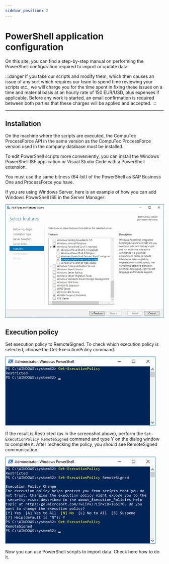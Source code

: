 ```yaml
---
sidebar_position: 2
---
```


# PowerShell application configuration

On this site, you can find a step-by-step manual on performing the PowerShell configuration required to import or update data.

:::danger
    If you take our scripts and modify them, which then causes an issue of any sort which requires our team to spend time reviewing your scripts etc., we will charge you for the time spent in fixing these issues on a time and material basis at an hourly rate of 150 EUR/USD, plus expenses if applicable. Before any work is started, an email confirmation is required between both parties that these charges will be applied and accepted.
:::

---

## Installation

On the machine where the scripts are executed, the CompuTec ProcessForce API in the same version as the CompuTec ProcessForce version used in the company database must be installed.

To edit PowerShell scripts more conveniently, you can install the Windows PowerShell ISE application or Visual Studio Code with a PowerShell extension.

You must use the same bitness (64-bit) of the PowerShell as SAP Business One and ProcessForce you have.

If you are using Windows Server, here is an example of how you can add Windows PowerShell ISE in the Server Manager:

![Roles and Features](./media/ps-app-configuration/roles-features-wizard.webp)

## Execution policy

Set execution policy to RemoteSigned. To check which execution policy is selected, choose the Get-ExecutionPolicy command.

![Get Execution Policy](./media/ps-app-configuration/get-execution-policy.webp)

If the result is Restricted (as in the screenshot above), perform the `Set-ExecutionPolicy RemoteSigned` command and type Y on the dialog window to complete it:
After rechecking the policy, you should see RemoteSigned communication.

![PowerShell Set Execution](./media/ps-app-configuration/ps-set-execution-policy.webp)

Now you can use PowerShell scripts to import data. Check here how to do it.
